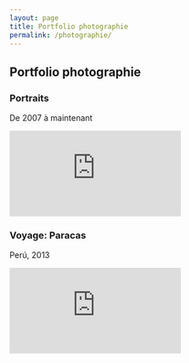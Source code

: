 ```yaml
---
layout: page
title: Portfolio photographie
permalink: /photographie/
---
```


<article class="post">

<h2>Portfolio photographie</h2>

<h3>Portraits</h3>
<p class="facts">De 2007 à maintenant</p>
<div class='embed-container photo'>
<iframe src='https://www.flickr.com/photos/pacooo/albums/72157673085067944/player' frameborder='0' webkitAllowFullScreen mozallowfullscreen allowFullScreen></iframe>
</div>

<h3>Voyage: Paracas</h3>
<p class="facts">Perú, 2013</p>
<div class='embed-container photo'>
<iframe src='https://www.flickr.com/photos/pacooo/albums/72157644841996528/player' frameborder='0' webkitAllowFullScreen mozallowfullscreen allowFullScreen></iframe>
</div>

</article>

